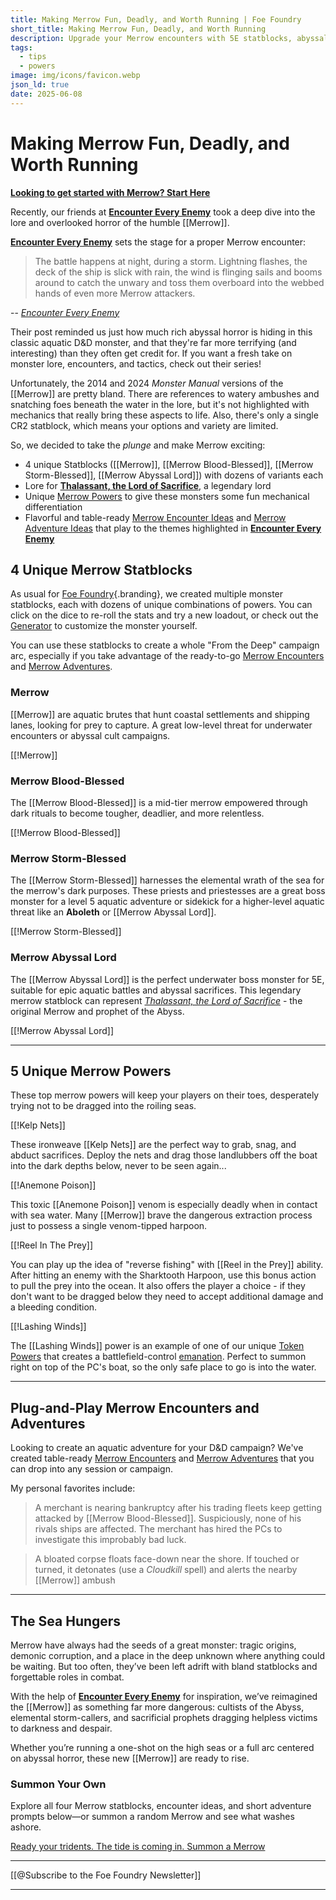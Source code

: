 ```yaml
---
title: Making Merrow Fun, Deadly, and Worth Running | Foe Foundry
short_title: Making Merrow Fun, Deadly, and Worth Running
description: Upgrade your Merrow encounters with 5E statblocks, abyssal powers, and adventure hooks. Inspired by Encounter Every Enemy’s deep-dive into Merrow lore.
tags:
  - tips
  - powers
image: img/icons/favicon.webp
json_ld: true
date: 2025-06-08
---
```


# Making Merrow Fun, Deadly, and Worth Running

[**Looking to get started with Merrow? Start Here**](../monsters/merrow.md)

Recently, our friends at [**Encounter Every Enemy**](https://encountereveryenemy.wordpress.com/) took a deep dive into the lore and overlooked horror of the humble [[Merrow]].

[**Encounter Every Enemy**](https://encountereveryenemy.wordpress.com/) sets the stage for a proper Merrow encounter:

> The battle happens at night, during a storm. Lightning flashes, the deck of the ship is slick with rain, the wind is flinging sails and booms around to catch the unwary and toss them overboard into the webbed hands of even more Merrow attackers. 

-- <cite>[Encounter Every Enemy](https://encountereveryenemy.wordpress.com/)</cite>

Their post reminded us just how much rich abyssal horror is hiding in this classic aquatic D&D monster, and that they're far more terrifying (and interesting) than they often get credit for. If you want a fresh take on monster lore, encounters, and tactics, check out their series!

Unfortunately, the 2014 and 2024 *Monster Manual* versions of the [[Merrow]] are pretty bland. There are references to watery ambushes and snatching foes beneath the water in the lore, but it's not highlighted with mechanics that really bring these aspects to life. Also, there's only a single CR2 statblock, which means your options and variety are limited.

So, we decided to take the *plunge* and make Merrow exciting:

- 4 unique Statblocks ([[Merrow]], [[Merrow Blood-Blessed]], [[Merrow Storm-Blessed]], [[Merrow Abyssal Lord]]) with dozens of variants each
- Lore for [**Thalassant, the Lord of Sacrifice**](../monsters/merrow.md#thallassant-the-lord-of-sacrifice), a legendary lord
- Unique [Merrow Powers](../powers/merrow.md) to give these monsters some fun mechanical differentiation
- Flavorful and table-ready [Merrow Encounter Ideas](../monsters/merrow.md#merrow-encounter-ideas) and [Merrow Adventure Ideas](../monsters/merrow.md#merrow-adventure-ideas) that play to the themes highlighted in [**Encounter Every Enemy**](https://encountereveryenemy.wordpress.com/)

## 4 Unique Merrow Statblocks

As usual for [Foe Foundry](../index.md){.branding}, we created multiple monster statblocks, each with dozens of unique combinations of powers. You can click on the dice to re-roll the stats and try a new loadout, or check out the [Generator](../generate.md) to customize the monster yourself.

You can use these statblocks to create a whole "From the Deep" campaign arc, especially if you take advantage of the ready-to-go [Merrow Encounters](../monsters/merrow.md#merrow-encounter-ideas) and [Merrow Adventures](../monsters/merrow.md#merrow-adventure-ideas).

### Merrow

[[Merrow]] are aquatic brutes that hunt coastal settlements and shipping lanes, looking for prey to capture. A great low-level threat for underwater encounters or abyssal cult campaigns.

[[!Merrow]]

### Merrow Blood-Blessed

The [[Merrow Blood-Blessed]] is a mid-tier merrow empowered through dark rituals to become tougher, deadlier, and more relentless.

[[!Merrow Blood-Blessed]]

### Merrow Storm-Blessed

The [[Merrow Storm-Blessed]] harnesses the elemental wrath of the sea for the merrow's dark purposes. These priests and priestesses are a great boss monster for a level 5 aquatic adventure or sidekick for a higher-level aquatic threat like an **Aboleth** or [[Merrow Abyssal Lord]].

[[!Merrow Storm-Blessed]]

### Merrow Abyssal Lord

The [[Merrow Abyssal Lord]] is the perfect underwater boss monster for 5E, suitable for epic aquatic battles and abyssal sacrifices. This legendary merrow statblock can represent [*Thalassant, the Lord of Sacrifice*](../monsters/merrow.md#thallassant-the-lord-of-sacrifice) - the original Merrow and prophet of the Abyss.

[[!Merrow Abyssal Lord]]

---

## 5 Unique Merrow Powers

These top merrow powers will keep your players on their toes, desperately trying not to be dragged into the roiling seas.

[[!Kelp Nets]]

These ironweave [[Kelp Nets]] are the perfect way to grab, snag, and abduct sacrifices. Deploy the nets and drag those landlubbers off the boat into the dark depths below, never to be seen again...

[[!Anemone Poison]]

This toxic [[Anemone Poison]] venom is especially deadly when in contact with sea water. Many [[Merrow]] brave the dangerous extraction process just to possess a single venom-tipped harpoon.

[[!Reel In The Prey]]

You can play up the idea of "reverse fishing" with [[Reel in the Prey]] ability. After hitting an enemy with the Sharktooth Harpoon, use this bonus action to pull the prey into the ocean. It also offers the player a choice - if they don't want to be dragged below they need to accept additional damage and a bleeding condition.

[[!Lashing Winds]]

The [[Lashing Winds]] power is an example of one of our unique [Token Powers](../topics/tokens.md) that creates a battlefield-control [emanation](../topics/emanations.md). Perfect to summon right on top of the PC's boat, so the only safe place to go is into the water.

---

## Plug-and-Play Merrow Encounters and Adventures

Looking to create an aquatic adventure for your D&D campaign? We've created table-ready [Merrow Encounters](../monsters/merrow.md#merrow-encounter-ideas) and [Merrow Adventures](../monsters/merrow.md#merrow-adventure-ideas) that you can drop into any session or campaign.

My personal favorites include:

> A merchant is nearing bankruptcy after his trading fleets keep getting attacked by [[Merrow Blood-Blessed]]. Suspiciously, none of his rivals ships are affected. The merchant has hired the PCs to investigate this improbably bad luck.

> A bloated corpse floats face-down near the shore. If touched or turned, it detonates (use a *Cloudkill* spell) and alerts the nearby [[Merrow]] ambush

---

## The Sea Hungers

Merrow have always had the seeds of a great monster: tragic origins, demonic corruption, and a place in the deep unknown where anything could be waiting. But too often, they’ve been left adrift with bland statblocks and forgettable roles in combat.

With the help of [**Encounter Every Enemy**](https://encountereveryenemy.wordpress.com/) for inspiration, we’ve reimagined the [[Merrow]] as something far more dangerous: cultists of the Abyss, elemental storm-callers, and sacrificial prophets dragging helpless victims to darkness and despair.

Whether you’re running a one-shot on the high seas or a full arc centered on abyssal horror, these new [[Merrow]] are ready to rise.

### Summon Your Own

Explore all four Merrow statblocks, encounter ideas, and short adventure prompts below—or summon a random Merrow and see what washes ashore.

[Ready your tridents. The tide is coming in. Summon a Merrow](../monsters/merrow.md)

---

[[@Subscribe to the Foe Foundry Newsletter]]

---